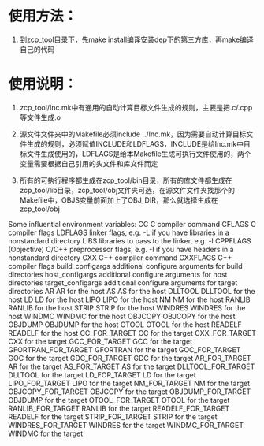 # 使用方法：
1. 到zcp_tool目录下，先make install编译安装dep下的第三方库，再make编译自己的代码

# 使用说明：
1. zcp_tool/Inc.mk中有通用的自动计算目标文件生成的规则，主要是把.c/.cpp等文件生成.o

2. 源文件文件夹中的Makefile必须include ../Inc.mk，因为需要自动计算目标文件生成的规则，必须赋值INCLUDE和LDFLAGS，INCLUDE是给Inc.mk中目标文件生成使用的，LDFLAGS是给本Makefile生成可执行文件使用的，两个变量需要根据自己引用的头文件和库文件而定

3. 所有的可执行程序都生成在zcp_tool/bin目录，所有的库文件都生成在zcp_tool/lib目录，zcp_tool/obj文件夹可选，在源文件文件夹找那个的Makefile中，OBJS变量前面加上了OBJ_DIR，那么就选择生成在zcp_tool/obj

Some influential environment variables:
  CC          C compiler command
  CFLAGS      C compiler flags
  LDFLAGS     linker flags, e.g. -L<lib dir> if you have libraries in a
              nonstandard directory <lib dir>
  LIBS        libraries to pass to the linker, e.g. -l<library>
  CPPFLAGS    (Objective) C/C++ preprocessor flags, e.g. -I<include dir> if
              you have headers in a nonstandard directory <include dir>
  CXX         C++ compiler command
  CXXFLAGS    C++ compiler flags
  build_configargs
              additional configure arguments for build directories
  host_configargs
              additional configure arguments for host directories
  target_configargs
              additional configure arguments for target directories
  AR          AR for the host
  AS          AS for the host
  DLLTOOL     DLLTOOL for the host
  LD          LD for the host
  LIPO        LIPO for the host
  NM          NM for the host
  RANLIB      RANLIB for the host
  STRIP       STRIP for the host
  WINDRES     WINDRES for the host
  WINDMC      WINDMC for the host
  OBJCOPY     OBJCOPY for the host
  OBJDUMP     OBJDUMP for the host
  OTOOL       OTOOL for the host
  READELF     READELF for the host
  CC_FOR_TARGET
              CC for the target
  CXX_FOR_TARGET
              CXX for the target
  GCC_FOR_TARGET
              GCC for the target
  GFORTRAN_FOR_TARGET
              GFORTRAN for the target
  GOC_FOR_TARGET
              GOC for the target
  GDC_FOR_TARGET
              GDC for the target
  AR_FOR_TARGET
              AR for the target
  AS_FOR_TARGET
              AS for the target
  DLLTOOL_FOR_TARGET
              DLLTOOL for the target
  LD_FOR_TARGET
              LD for the target
  LIPO_FOR_TARGET
              LIPO for the target
  NM_FOR_TARGET
              NM for the target
  OBJCOPY_FOR_TARGET
              OBJCOPY for the target
  OBJDUMP_FOR_TARGET
              OBJDUMP for the target
  OTOOL_FOR_TARGET
              OTOOL for the target
  RANLIB_FOR_TARGET
              RANLIB for the target
  READELF_FOR_TARGET
              READELF for the target
  STRIP_FOR_TARGET
              STRIP for the target
  WINDRES_FOR_TARGET
              WINDRES for the target
  WINDMC_FOR_TARGET
              WINDMC for the target